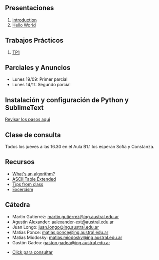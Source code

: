 ## Presentaciones
1. [Introduction](introduction)
2. [Hello World](hello-world)
<!-- 3. [Variables](variables) -->
<!-- 4. [Strings](strings) -->
<!-- 5. [If Statements](ifs) -->
<!-- 6. [Functions](functions) -->
<!-- 7. [Lists](lists) -->
<!-- 8. [Loops](loops) -->
<!-- 9. [Recursion](recursion) -->
<!-- 10. [Objects & Classes](objects) -->
<!-- 12. [List Comprehension & Plots](listsplots) -->
<!-- 11. [Java Adapter](java) -->
<!-- 13. [Bash](bash) -->
## Trabajos Prácticos

1. [TP1](practice/1)
<!-- 2. [TP2](practice/2) -->
<!-- 3. [TP3](practice/3) -->
<!-- 4. [TP4](practice/4) -->
<!-- 5. [TP5](practice/5) -->
<!-- 6. [TP6](practice/6) -->
<!-- 7. [TP7](practice/7) -->
<!-- 8. [TP8](practice/8) -->

## Parciales y Anuncios

* Lunes 19/09: Primer parcial
* Lunes 14/11: Segundo parcial

## Instalación y configuración de Python y SublimeText
[Revisar los pasos  aqui](utils/installation)

## Clase de consulta

Todos los jueves a las 16.30 en el Aula B1.1 los esperan Sofía y Constanza.

<!-- ## Ejemplos -->

<!-- - [Objecto Marker](resources/marker) -->
<!-- - [Objecto Bicycle](resources/bicycle) -->
<!-- - [Multi Array](resources/multiarray) -->
<!-- - [Tester.java](resources/Tester.java) -->
<!-- - [Pen.java](resources/Pen.java) -->
<!-- - [ArraySamples.java](resources/ArraySamples.java) -->
<!-- - [Factorial.java](resources/Factorial.java) -->

<!-- ## Repaso Parcial

* [Ejercicios](resources/parcial)
 -->

<!-- ## Cartelera -->

<!-- * [Final Cartelera](resources/cartelera) -->

## Recursos

* [What's an algorithm?](https://www.youtube.com/watch?v=6hfOvs8pY1k)
* [ASCII Table Extended](https://computersciencewiki.org/images/3/3d/Ascii_table.png)
* [Tips from class](resources/hoja_tips.pdf)
* [Excercism](http://facultaddeingenieria.duckdns.org)
<!-- * [Programa](https://drive.google.com/file/d/1mvKoX8RAQVYJUuPx-i6xQQl2XdBYNCOu/view?usp=sharing) -->
<!-- - [Clase Scanner.java](resources/scanner) -->
<!-- * [The Java Tutorials](https://docs.oracle.com/javase/tutorial/) -->

## Cátedra
* Martin Gutierrez: [martin.gutierrez@ing.austral.edu.ar](mailto:martin.gutierrez@ing.austral.edu.ar)
* Agustin Alexander: [aalexander-ext@austral.edu.ar](mailto:aalexander-ext@austral.edu.ar)
* Juan Longo: [juan.longo@ing.austral.edu.ar](mailto:juan.longo@ing.austral.edu.ar)
* Matías Ponce: [matias.ponce@ing.austral.edu.ar](mailto:matias.ponce@ing.austral.edu.ar)
* Matías Miodosky: [matias.miodosky@ing.austral.edu.ar](matias.miodosky@ing.austral.edu.ar)
* Gastón Gadea: [gaston.gadea@ing.austral.edu.ar](gaston.gadea@ing.austral.edu.ar)

<!-- * Sofía Sidañez: [sofia.sidanez@ing.austral.edu.ar](mailto:sofia.sidanez@ing.austral.edu.ar) -->
<!-- * Constanza Lasarte: [constanza.lasarte@ing.austral.edu.ar](mailto:constanza.lasarte@ing.austral.edu.ar) -->

* [Click para consultar](mailto:juan.longo@ing.austral.edu.ar,matias.ponce@ing.austral.edu.ar,matias.miodosky@ing.austral.edu.ar,gaston.gadea@ing.austral.edu.ar?subject=Consulta)

